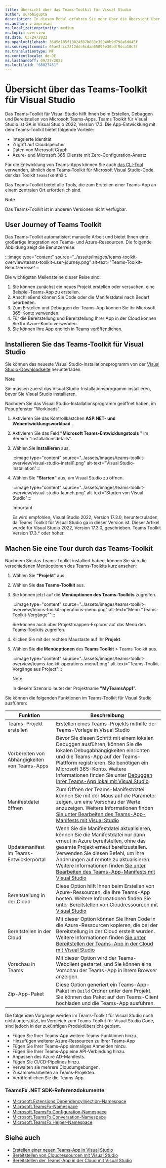 ```yaml
---
title: Übersicht über das Teams-Toolkit für Visual Studio
author: surbhigupta
description: In diesem Modul erfahren Sie mehr über die Übersicht über das Teams-Toolkit für Visual Studio
ms.author: v-amprasad
ms.localizationpriority: medium
ms.topic: overview
ms.date: 05/24/2022
ms.openlocfilehash: 3685d105f13024507b880c35040b9d798a6d845f
ms.sourcegitcommit: 65ae3ccc2312ddc6cdaa05096e30bdf9dca10c3f
ms.translationtype: MT
ms.contentlocale: de-DE
ms.lasthandoff: 09/27/2022
ms.locfileid: "68027451"
---
```

# <a name="teams-toolkit-overview-for-visual-studio"></a>Übersicht über das Teams-Toolkit für Visual Studio

Das Teams-Toolkit für Visual Studio hilft Ihnen beim Erstellen, Debuggen und Bereitstellen von Microsoft Teams-Apps. Teams Toolkit für Visual Studio ist GA in Visual Studio 2022, Version 17.3. Die App-Entwicklung mit dem Teams-Toolkit bietet folgende Vorteile:

* Integrierte Identität
* Zugriff auf Cloudspeicher
* Daten von Microsoft Graph
* Azure- und Microsoft 365-Dienste mit Zero-Configuration-Ansatz

Für die Entwicklung von Teams-Apps können Sie auch [das CLI-Tool](https://github.com/OfficeDev/TeamsFx/blob/dev/docs/cli/user-manual.md) verwenden, ähnlich dem Teams-Toolkit für Microsoft Visual Studio-Code, der das Toolkit `teamsfx`enthält.

Das Teams-Toolkit bietet alle Tools, die zum Erstellen einer Teams-App an einem zentralen Ort erforderlich sind.

> [!NOTE]
> Das Teams-Toolkit ist in anderen Versionen nicht verfügbar.

## <a name="user-journey-of-teams-toolkit"></a>User Journey of Teams Toolkit

Das Teams-Toolkit automatisiert manuelle Arbeit und bietet Ihnen eine großartige Integration von Teams- und Azure-Ressourcen. Die folgende Abbildung zeigt die Benutzerreise:

:::image type="content" source="../assets/images/teams-toolkit-overview/teams-toolkit-user-journey.png" alt-text="Teams-Toolkit–Benutzerreise":::

Die wichtigsten Meilensteine dieser Reise sind:

1. Sie können zunächst ein neues Projekt erstellen oder versuchen, eine Beispiel-Teams-App zu erstellen.
1. Anschließend können Sie Code oder die Manifestdatei nach Bedarf bearbeiten.
1. Zum Erstellen und Debuggen der Teams-App können Sie Ihr Microsoft 365-Konto verwenden.
1. Für die Bereitstellung und Bereitstellung Ihrer App in der Cloud können Sie Ihr Azure-Konto verwenden.
1. Sie können Ihre App endlich in Teams veröffentlichen.

## <a name="install-teams-toolkit-for-visual-studio"></a>Installieren Sie das Teams-Toolkit für Visual Studio

Sie können das neueste Visual Studio-Installationsprogramm von der [Visual Studio-Downloadseite](https://visualstudio.microsoft.com) herunterladen.

> [!NOTE]
> Sie müssen zuerst das Visual Studio-Installationsprogramm installieren, bevor Sie Visual Studio installieren.

Nachdem Sie das Visual Studio-Installationsprogramm geöffnet haben, im Popupfenster "Workloads".

1. Aktivieren Sie das Kontrollkästchen **ASP.NET- und Webentwicklungsworkload** .
1. Aktivieren Sie das Feld **"Microsoft Teams-Entwicklungstools** " im Bereich "Installationsdetails".
1. Wählen Sie **Installieren** aus.

   :::image type="content" source="../assets/images/teams-toolkit-overview/visual-studio-install1.png" alt-text="Visual Studio-Installation":::

1. Wählen Sie **"Starten"** aus, um Visual Studio zu öffnen.

    :::image type="content" source="../assets/images/teams-toolkit-overview/visual-studio-launch.png" alt-text="Starten von Visual Studio":::

   > [!IMPORTANT]
   > Es wird empfohlen, Visual Studio 2022, Version 17.3.0, herunterzuladen, da Teams Toolkit für Visual Studio ga in dieser Version ist. Dieser Artikel wurde für Visual Studio 2022, Version 17.3.0, geschrieben. Teams Toolkit Version 17.3.* oder höher.

## <a name="take-a-tour-of-teams-toolkit"></a>Machen Sie eine Tour durch das Teams-Toolkit

Nachdem Sie das Teams-Toolkit installiert haben, können Sie sich die verschiedenen Menüoptionen des Teams-Toolkits kurz ansehen:

1. Wählen Sie **"Projekt**" aus.
1. Wählen Sie **das Teams-Toolkit** aus.
1. Sie können jetzt auf die **Menüoptionen des Teams-Toolkits** zugreifen.

   :::image type="content" source="../assets/images/teams-toolkit-overview/teams-toolkit-operations-menu.png" alt-text="Menü &quot;Teams-Toolkit-Vorgänge&quot;":::

   Sie können auch über Projektmappen-Explorer auf das Menü des Teams-Toolkits zugreifen.

4. Klicken Sie mit der rechten Maustaste auf Ihr **Projekt**.
5. Wählen Sie **die Menüoptionen** des **Teams Toolkit** >  Teams Toolkit aus.

   :::image type="content" source="../assets/images/teams-toolkit-overview/teams-toolkit-operations-menu1.png" alt-text="Teams-Toolkit-Vorgänge aus Project":::

   > [!NOTE]
   > In diesem Szenario lautet der Projektname **"MyTeamsApp1**".

Sie können die folgenden Funktionen im Teams-Toolkit für Visual Studio ausführen:

|Funktion  |Beschreibung  |
|---------|---------|
|Teams-Projekt erstellen     |Erstellen eines Teams-Projekts mithilfe der Teams-Vorlage in Visual Studio         |
|Vorbereiten von Abhängigkeiten von Teams-Apps     |Bevor Sie diesen Schritt mit einem lokalen Debuggen ausführen, können Sie die lokalen Debugabhängigkeiten einrichten und die Teams-App auf der Teams-Plattform registrieren. Sie benötigen ein Microsoft 365-Konto. Weitere Informationen finden Sie unter [Debuggen Ihrer Teams-App lokal mit Visual Studio](debug-teams-app-visual-studio.md)         |
|Manifestdatei öffnen     |Zum Öffnen der Teams-Manifestdatei können Sie mit der Maus auf die Parameter zeigen, um eine Vorschau der Werte anzuzeigen. Weitere Informationen finden [Sie unter Bearbeiten des Teams-App-Manifests mit Visual Studio](VS-TeamsFx-preview-and-customize-app-manifest.md)         |
|Updatemanifest im Teams-Entwicklerportal     |Wenn Sie die Manifestdatei aktualisieren, können Sie die Manifestdatei nur dann erneut in Azure bereitstellen, ohne das gesamte Projekt erneut bereitzustellen. Verwenden Sie diesen Befehl, um Ihre Änderungen auf remote zu aktualisieren. Weitere Informationen finden [Sie unter Bearbeiten des Teams-App-Manifests mit Visual Studio](VS-TeamsFx-preview-and-customize-app-manifest.md)       |
|Bereitstellung in der Cloud     |Diese Option hilft Ihnen beim Erstellen von Azure-Ressourcen, die Ihre Teams-App hosten. Weitere Informationen finden Sie unter [Bereitstellen von Cloudressourcen mit Visual Studio](provision-cloud-resources.md)        |
|Bereitstellen in der Cloud     |Mit dieser Option können Sie Ihren Code in die Azure-Ressourcen kopieren, die bei der Bereitstellung in der Cloud erstellt wurden. Weitere Informationen finden [Sie unter Bereitstellen der Teams-App in der Cloud mit Visual Studio](deploy-teams-app.md)        |
|Vorschau in Teams     |Mit dieser Option wird der Teams-Webclient gestartet, und Sie können eine Vorschau der Teams-App in ihrem Browser anzeigen.         |
|Zip-App-Paket     |Diese Option generiert ein Teams-App-Paket im `Build` Ordner unter dem Projekt. Sie können das Paket auf den Teams-Client hochladen und die Teams-App ausführen.         |

Die folgenden Vorgänge werden im Teams-Toolkit für Visual Studio noch nicht unterstützt, im Vergleich zum Teams-Toolkit für Visual Studio Code, sind jedoch in der zukünftigen Produktübersicht geplant.

* Fügen Sie Ihrer Teams-App weitere Teams-Funktionen hinzu.
* Hinzufügen weiterer Azure-Ressourcen zu Ihrer Teams-App
* Fügen Sie Ihrer Teams-App einmaliges Anmelden hinzu.
* Fügen Sie Ihrer Teams-App eine API-Verbindung hinzu.
* Anpassen des Azure AD-Manifests.
* Fügen Sie CI/CD-Pipelines hinzu.
* Verwalten sie mehrere Cloudumgebungen.
* Zusammenarbeiten an Teams-Projekten.
* Veröffentlichen Sie die Teams-App.

### <a name="teamsfx-net-sdk-reference-docs"></a>TeamsFx .NET SDK-Referenzdokumente

* [Microsoft.Extensions.DependencyInjection-Namespace](/../dotnet/api/Microsoft.Extensions.DependencyInjection)
* [Microsoft.TeamsFx-Namespace](/../dotnet/api/Microsoft.TeamsFx)
* [Microsoft.TeamsFx.Configuration-Namespace](/../dotnet/api/Microsoft.TeamsFx.Configuration)
* [Microsoft.TeamsFx.Conversation-Namespace](/../dotnet/api/Microsoft.TeamsFx.Conversation)
* [Microsoft.TeamsFx.Helper-Namespace](/../dotnet/api/Microsoft.TeamsFx.Helper)

## <a name="see-also"></a>Siehe auch

* [Erstellen einer neuen Teams-App in Visual Studio](create-new-teams-app-for-Visual-Studio.md)
* [Bereitstellen von Cloudressourcen mit Visual Studio](provision-cloud-resources.md)
* [Bereitstellen der Teams-App in der Cloud mit Visual Studio](deploy-teams-app.md)
